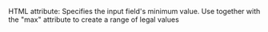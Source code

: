 HTML attribute: Specifies the input field's minimum value. Use together with the "max" attribute to create a range of legal values
